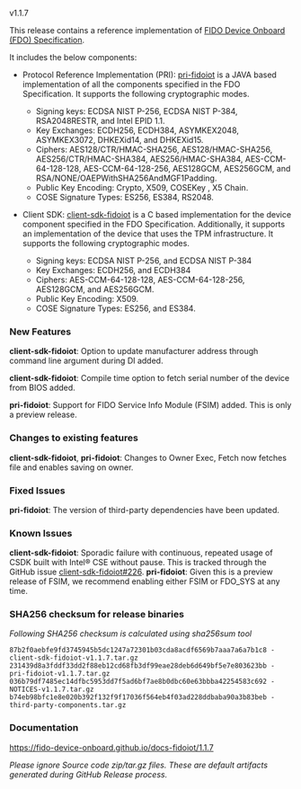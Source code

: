 v1.1.7

This release contains a reference implementation of [FIDO Device Onboard (FDO) Specification](https://fidoalliance.org/specs/FDO/FIDO-Device-Onboard-PS-v1.1-20220419/).

It includes the below components:
  * Protocol Reference Implementation (PRI): [pri-fidoiot](https://github.com/fido-device-onboard/pri-fidoiot) is a JAVA based implementation of all the components specified in the FDO Specification. It supports the following cryptographic modes.
    * Signing keys: ECDSA NIST P-256, ECDSA NIST P-384, RSA2048RESTR, and Intel EPID 1.1.
    * Key Exchanges: ECDH256, ECDH384, ASYMKEX2048, ASYMKEX3072, DHKEXid14, and DHKEXid15.
    * Ciphers: AES128/CTR/HMAC-SHA256, AES128/HMAC-SHA256, AES256/CTR/HMAC-SHA384, AES256/HMAC-SHA384, AES-CCM-64-128-128, AES-CCM-64-128-256, AES128GCM, AES256GCM, and RSA/NONE/OAEPWithSHA256AndMGF1Padding.
    * Public Key Encoding: Crypto, X509, COSEKey , X5 Chain.
    * COSE Signature Types: ES256, ES384, RS2048.

  * Client SDK: [client-sdk-fidoiot](https://github.com/fido-device-onboard/client-sdk-fidoiot) is a C based implementation for the device component specified in the FDO Specification. Additionally, it supports an implementation of the device that uses the TPM infrastructure. It supports the following cryptographic modes.
    * Signing keys: ECDSA NIST P-256, and ECDSA NIST P-384
    * Key Exchanges: ECDH256, and ECDH384
    * Ciphers: AES-CCM-64-128-128, AES-CCM-64-128-256, AES128GCM, and AES256GCM.
    * Public Key Encoding:  X509.
    * COSE Signature Types: ES256, and ES384.

  
### New Features

**client-sdk-fidoiot**: Option to update manufacturer address through command line argument during DI added.

**client-sdk-fidoiot**: Compile time option to fetch serial number of the device from BIOS added.

**pri-fidoiot**: Support for FIDO Service Info Module (FSIM) added. This is only a preview release.

### Changes to existing features

**client-sdk-fidoiot**, **pri-fidoiot**: Changes to Owner Exec, Fetch now fetches file and enables saving on owner.

### Fixed Issues

**pri-fidoiot**: The version of third-party dependencies have been updated.


### Known Issues

**client-sdk-fidoiot**: Sporadic failure with continuous, repeated usage of CSDK built with Intel® CSE without pause. 
 This is tracked through the GitHub issue [client-sdk-fidoiot#226](https://github.com/fido-device-onboard/client-sdk-fidoiot/issues/226).
**pri-fidoiot**: Given this is a preview release of FSIM, we recommend enabling either FSIM or FDO_SYS at any time.

### SHA256 checksum for release binaries

*Following SHA256 checksum is calculated using sha256sum tool*
```
87b2f0aebfe9fd3745945b5dc1247a72301b03cda8acdf6569b7aaa7a6a7b1c8 - client-sdk-fidoiot-v1.1.7.tar.gz
231439d8a3fddf33dd2f88eb12cd68fb3df99eae28deb6d649bf5e7e803623bb - pri-fidoiot-v1.1.7.tar.gz
036b79df7485ec14dfbc5953dd7f5ad6bf7ae8b0dbc60e63bbba42254583c692 - NOTICES-v1.1.7.tar.gz
b74eb98bfc1e8e020b392f132f9f17036f564eb4f03ad228ddbaba90a3b83beb - third-party-components.tar.gz
```

### Documentation

https://fido-device-onboard.github.io/docs-fidoiot/1.1.7

*Please ignore Source code zip/tar.gz files. These are default artifacts generated during GitHub Release process.*

